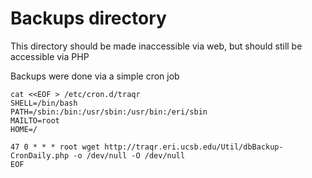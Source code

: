 # Backups directory
This directory should be made inaccessible via web, but should still be accessible via PHP

Backups were done via a simple cron job
```
cat <<EOF > /etc/cron.d/traqr
SHELL=/bin/bash
PATH=/sbin:/bin:/usr/sbin:/usr/bin:/eri/sbin
MAILTO=root
HOME=/

47 0 * * * root wget http://traqr.eri.ucsb.edu/Util/dbBackup-CronDaily.php -o /dev/null -O /dev/null
EOF
```
